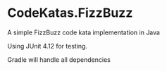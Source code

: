 # CodeKatas.FizzBuzz
A simple FizzBuzz code kata implementation in Java

Using JUnit 4.12 for testing. 

Gradle will handle all dependencies
